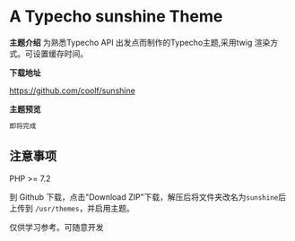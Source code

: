 # A Typecho sunshine Theme

**主题介绍**
为熟悉Typecho API 出发点而制作的Typecho主题,采用twig 渲染方式。可设置缓存时间。

**下载地址**

https://github.com/coolf/sunshine

**主题预览**

```html
即将完成
```

## 注意事项

PHP >= 7.2

到 Github 下载，点击"Download ZIP"下载，解压后将文件夹改名为`sunshine`后上传到 `/usr/themes`，并启用主题。

仅供学习参考。可随意开发

